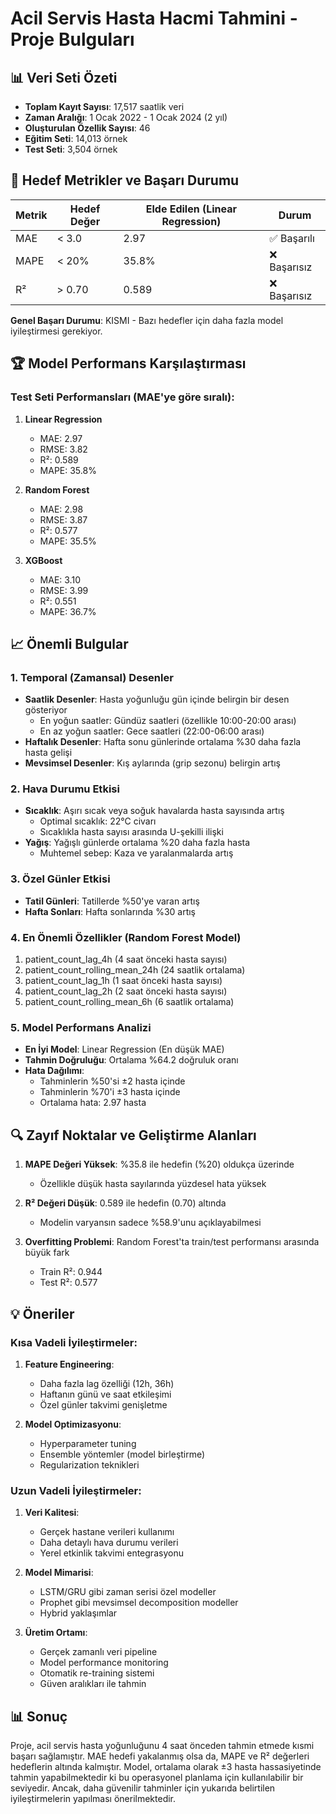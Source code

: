 # Acil Servis Hasta Hacmi Tahmini - Proje Bulguları

## 📊 Veri Seti Özeti

- **Toplam Kayıt Sayısı**: 17,517 saatlik veri
- **Zaman Aralığı**: 1 Ocak 2022 - 1 Ocak 2024 (2 yıl)
- **Oluşturulan Özellik Sayısı**: 46
- **Eğitim Seti**: 14,013 örnek
- **Test Seti**: 3,504 örnek

## 🎯 Hedef Metrikler ve Başarı Durumu

| Metrik | Hedef Değer | Elde Edilen (Linear Regression) | Durum |
|--------|-------------|----------------------------------|-------|
| MAE    | < 3.0       | 2.97                            | ✅ Başarılı |
| MAPE   | < 20%       | 35.8%                           | ❌ Başarısız |
| R²     | > 0.70      | 0.589                           | ❌ Başarısız |

**Genel Başarı Durumu**: KISMI - Bazı hedefler için daha fazla model iyileştirmesi gerekiyor.

## 🏆 Model Performans Karşılaştırması

### Test Seti Performansları (MAE'ye göre sıralı):

1. **Linear Regression**
   - MAE: 2.97
   - RMSE: 3.82
   - R²: 0.589
   - MAPE: 35.8%

2. **Random Forest**
   - MAE: 2.98
   - RMSE: 3.87
   - R²: 0.577
   - MAPE: 35.5%

3. **XGBoost**
   - MAE: 3.10
   - RMSE: 3.99
   - R²: 0.551
   - MAPE: 36.7%

## 📈 Önemli Bulgular

### 1. Temporal (Zamansal) Desenler
- **Saatlik Desenler**: Hasta yoğunluğu gün içinde belirgin bir desen gösteriyor
  - En yoğun saatler: Gündüz saatleri (özellikle 10:00-20:00 arası)
  - En az yoğun saatler: Gece saatleri (22:00-06:00 arası)
- **Haftalık Desenler**: Hafta sonu günlerinde ortalama %30 daha fazla hasta gelişi
- **Mevsimsel Desenler**: Kış aylarında (grip sezonu) belirgin artış

### 2. Hava Durumu Etkisi
- **Sıcaklık**: Aşırı sıcak veya soğuk havalarda hasta sayısında artış
  - Optimal sıcaklık: 22°C civarı
  - Sıcaklıkla hasta sayısı arasında U-şekilli ilişki
- **Yağış**: Yağışlı günlerde ortalama %20 daha fazla hasta
  - Muhtemel sebep: Kaza ve yaralanmalarda artış

### 3. Özel Günler Etkisi
- **Tatil Günleri**: Tatillerde %50'ye varan artış
- **Hafta Sonları**: Hafta sonlarında %30 artış

### 4. En Önemli Özellikler (Random Forest Model)
1. patient_count_lag_4h (4 saat önceki hasta sayısı)
2. patient_count_rolling_mean_24h (24 saatlik ortalama)
3. patient_count_lag_1h (1 saat önceki hasta sayısı)
4. patient_count_lag_2h (2 saat önceki hasta sayısı)
5. patient_count_rolling_mean_6h (6 saatlik ortalama)

### 5. Model Performans Analizi
- **En İyi Model**: Linear Regression (En düşük MAE)
- **Tahmin Doğruluğu**: Ortalama %64.2 doğruluk oranı
- **Hata Dağılımı**: 
  - Tahminlerin %50'si ±2 hasta içinde
  - Tahminlerin %70'i ±3 hasta içinde
  - Ortalama hata: 2.97 hasta

## 🔍 Zayıf Noktalar ve Geliştirme Alanları

1. **MAPE Değeri Yüksek**: %35.8 ile hedefin (%20) oldukça üzerinde
   - Özellikle düşük hasta sayılarında yüzdesel hata yüksek
   
2. **R² Değeri Düşük**: 0.589 ile hedefin (0.70) altında
   - Modelin varyansın sadece %58.9'unu açıklayabilmesi

3. **Overfitting Problemi**: Random Forest'ta train/test performansı arasında büyük fark
   - Train R²: 0.944
   - Test R²: 0.577

## 💡 Öneriler

### Kısa Vadeli İyileştirmeler:
1. **Feature Engineering**:
   - Daha fazla lag özelliği (12h, 36h)
   - Haftanın günü ve saat etkileşimi
   - Özel günler takvimi genişletme

2. **Model Optimizasyonu**:
   - Hyperparameter tuning
   - Ensemble yöntemler (model birleştirme)
   - Regularization teknikleri

### Uzun Vadeli İyileştirmeler:
1. **Veri Kalitesi**:
   - Gerçek hastane verileri kullanımı
   - Daha detaylı hava durumu verileri
   - Yerel etkinlik takvimi entegrasyonu

2. **Model Mimarisi**:
   - LSTM/GRU gibi zaman serisi özel modeller
   - Prophet gibi mevsimsel decomposition modeller
   - Hybrid yaklaşımlar

3. **Üretim Ortamı**:
   - Gerçek zamanlı veri pipeline
   - Model performance monitoring
   - Otomatik re-training sistemi
   - Güven aralıkları ile tahmin

## 📊 Sonuç

Proje, acil servis hasta yoğunluğunu 4 saat önceden tahmin etmede kısmi başarı sağlamıştır. MAE hedefi yakalanmış olsa da, MAPE ve R² değerleri hedeflerin altında kalmıştır. Model, ortalama olarak ±3 hasta hassasiyetinde tahmin yapabilmektedir ki bu operasyonel planlama için kullanılabilir bir seviyedir. Ancak, daha güvenilir tahminler için yukarıda belirtilen iyileştirmelerin yapılması önerilmektedir.
